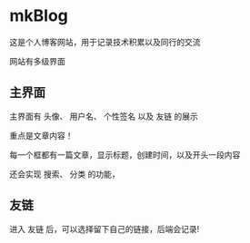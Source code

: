 # mkBlog

这是个人博客网站，用于记录技术积累以及同行的交流

网站有多级界面

## 主界面

主界面有 头像、 用户名、 个性签名 以及 友链 的展示

重点是文章内容！

每一个框都有一篇文章，显示标题，创建时间，以及开头一段内容

还会实现 搜索、 分类 的功能，

## 友链

进入 友链 后，可以选择留下自己的链接，后端会记录!
